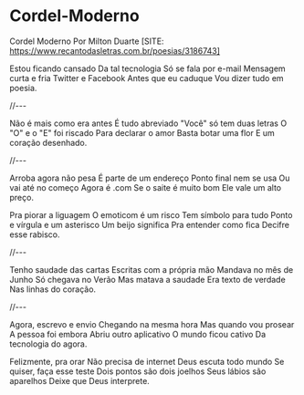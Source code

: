 # Cordel-Moderno
Cordel Moderno
Por Milton Duarte
[SITE: https://www.recantodasletras.com.br/poesias/3186743]

Estou ficando cansado
Da tal tecnologia
Só se fala por e-mail
Mensagem curta e fria
Twitter e Facebook
Antes que eu caduque
Vou dizer tudo em poesia.

//---

Não é mais como era antes
É tudo abreviado
"Você" só tem duas letras
O "O" e o "E" foi riscado
Para declarar o amor
Basta botar uma flor
E um coração desenhado.

//---

Arroba agora não pesa
É parte de um endereço
Ponto final nem se usa
Ou vai até no começo
Agora é .com
Se o saite é muito bom
Ele vale um alto preço.

Pra piorar a liguagem
O emoticom é um risco
Tem símbolo para tudo
Ponto e vírgula e um asterisco
Um beijo significa
Pra entender como fica
Decifre esse rabisco.

//---

Tenho saudade das cartas
Escritas com a própria mão
Mandava no mês de Junho
Só chegava no Verão
Mas matava a saudade
Era texto de verdade
Nas linhas do coração.

//---

Agora, escrevo e envio
Chegando na mesma hora
Mas quando vou prosear
A pessoa foi embora
Abriu outro aplicativo
O mundo ficou cativo
Da tecnologia do agora.

Felizmente, pra orar
Não precisa de internet
Deus escuta todo mundo
Se quiser, faça esse teste
Dois pontos são dois joelhos
Seus lábios são aparelhos
Deixe que Deus interprete.
